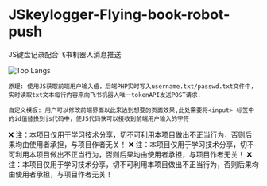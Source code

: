 # JSkeylogger-Flying-book-robot-push
JS键盘记录配合飞书机器人消息推送

![Top Langs](https://github-readme-stats.vercel.app/api/top-langs/?username=AQF0R&layout=compact&theme=tokyonight)

`原理: 使用JS获取前端用户输入值，后端PHP实时写入username.txt/passwd.txt文件中，实时读取txt文本每行内容来向飞书机器人唯一tokenAPI发送POST请求.`

`自定义模板: 用户可以修改前端界面以此来达到想要的页面效果,此处需要将<input> 标签中的id值替换到js代码中，使JS代码快可以接收到前端用户输入的字符`

:x: 注：本项目仅用于学习技术分享，切不可利用本项目做出不正当行为，否则后果均由使用者承担，与项目作者无关！
:x: 注：本项目仅用于学习技术分享，切不可利用本项目做出不正当行为，否则后果均由使用者承担，与项目作者无关！
:x: 注：本项目仅用于学习技术分享，切不可利用本项目做出不正当行为，否则后果均由使用者承担，与项目作者无关！
